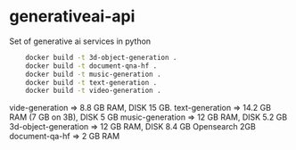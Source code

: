 # generativeai-api
Set of generative ai services in python




```bash
    docker build -t 3d-object-generation .
    docker build -t document-qna-hf .
    docker build -t music-generation .
    docker build -t text-generation .
    docker build -t video-generation .
```


vide-generation => 8.8 GB RAM, DISK 15 GB.
text-generation => 14.2 GB RAM (7 GB on 3B), DISK 5 GB
music-generation => 12 GB RAM, DISK 5.2 GB
3d-object-generation => 12 GB RAM, DISK 8.4 GB
Opensearch 2GB
document-qa-hf => 2 GB RAM

